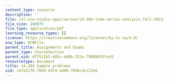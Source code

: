 ```yaml
---
content_type: resource
description: ''
file: /ol-ocw-studio-app/courses/14-384-time-series-analysis-fall-2013/cbfa217670dde974ad60704bcdcc23e6_MIT14_384F13_problems.pdf
file_size: 160975
file_type: application/pdf
learning_resource_types: []
license: https://creativecommons.org/licenses/by-nc-sa/4.0/
ocw_type: OCWFile
parent_title: Assignments and Exams
parent_type: CourseSection
parent_uid: d77511b3-485c-dd0b-251e-790890fbfec0
resourcetype: Document
title: 14.384 Sample problems
uid: cbfa2176-70dd-e974-ad60-704bcdcc23e6
---
```

